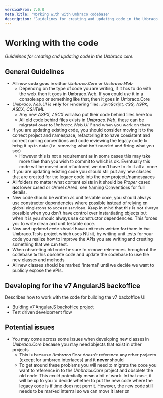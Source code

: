 ```yaml
---
versionFrom: 7.0.0
meta.Title: "Working with with Umbraco codebase"
description: "Guidelines for creating and updating code in the Umbraco core"
---
```


# Working with the code

_Guidelines for creating and updating code in the Umbraco core._

## General Guidelines

* All new code goes in either *Umbraco.Core* or *Umbraco.Web*
  * Depending on the type of code you are writing, if it has to do with the web, then it goes in Umbraco.Web. If you could use it in a console app or something like that, then it goes in Umbraco.Core
* *Umbraco.Web.UI* is **only** for rendering files: *JavaScript, CSS, ASPX, ASCX, CSHTML*
  * Any new *ASPX, ASCX* will also put their code behind files here too
  * All old code behind files exists in *Umbraco.Web*, these can be migrated over to *Umbraco.Web.UI* if and when you work on them
* If you are updating existing code, you should consider moving it to the correct project and namespace, refactoring it to have consistent and correct naming conventions and code reviewing the legacy code to bring it up to date (i.e. removing what isn't needed and fixing what you see)
  * However this is not a requirement as in some cases this may take more time than you wish to commit to which is ok. Eventually this code will be moved and refactored, we don't have to do it all at once
* If you are updating existing code you should still put any new classes that are created for the legacy code into the new projects/namespaces
* All folders no matter what content exists in it should be *Proper* cased **not** lower cased or cAmel cAsed, see [Naming Conventions](Coding-Standards/naming-conventions.md) for full details.
* New code should be written as unit testable code, you should always use constructor dependencies where possible instead of relying on global singletons to access services. Keep in mind that this is not always possible when you don't have control over instantiating objects but when it is you should always use constructor dependencies. This forces you to write clean and unit testable code.
* New and updated code should have unit tests written for them in the Umbraco.Tests project which uses NUnit, by writing unit tests for your code you realize how to improve the APIs you are writing and creating something that we can test.
* When obsoleting old code be sure to remove references throughout the codebase to this obsolete code and update the codebase to use the new classes and methods
* All new classes should be marked 'internal' until we decide we want to publicly expose the APIs.

## Developing for the v7 AngularJS backoffice

Describes how to work with the code for building the v7 backoffice UI

* [Building v7 AngularJS backoffice project](building-angular-project.md)
* [Test driven development flow](test-driven-flow.md)

## Potential issues

* You may come across some issues when developing new classes in *Umbraco.Core* because you may need objects that exist in other projects
  * This is because *Umbraco.Core* doesn't reference any other projects (except for umbraco.interfaces) and it **never** should
  * To get around these problems you will need to migrate the code you want to reference in to the *Umbraco.Core* project and obsolete the old code. This could potentially mean a bit of work. In that case, it will be up to you to decide whether to put the new code where the legacy code is if time does not permit. However, the new code still needs to be marked internal so we can move it later on
